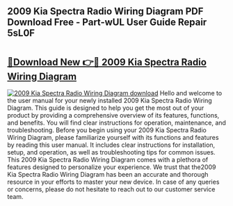 ## 2009 Kia Spectra Radio Wiring Diagram PDF Download Free - Part-wUL User Guide Repair 5sL0F

# <h2><a href="http://dfsz7a.blite.top/?on=2009+Kia+Spectra+Radio+Wiring+Diagram">🔗Download New 👉🔴 2009 Kia Spectra Radio Wiring Diagram</a></h2>

[![2009 Kia Spectra Radio Wiring Diagram download](https://i.imgur.com/lujVjoI.png)](http://dfsz7a.blite.top/?on=2009+Kia+Spectra+Radio+Wiring+Diagram)
Hello and welcome to the user manual for your newly installed 2009 Kia Spectra Radio Wiring Diagram. This guide is designed to help you get the most out of your product by providing a comprehensive overview of its features, functions, and benefits. You will find clear instructions for operation, maintenance, and troubleshooting. Before you begin using your 2009 Kia Spectra Radio Wiring Diagram, please familiarize yourself with its functions and features by reading this user manual. It includes clear instructions for installation, setup, and operation, as well as troubleshooting tips for common issues. This 2009 Kia Spectra Radio Wiring Diagram comes with a plethora of features designed to personalize your experience. We trust that the2009 Kia Spectra Radio Wiring Diagram has been an accurate and thorough resource in your efforts to master your new device. In case of any queries or concerns, please do not hesitate to reach out to our customer service team.
